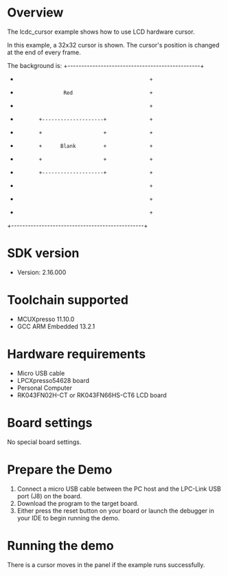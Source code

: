Overview
========
The lcdc_cursor example shows how to use LCD hardware cursor.

In this example, a 32x32 cursor is shown. The cursor's position is changed at
the end of every frame.

The background is:
+------------------------------------------------+
+                                                +
+                    Red                         +
+                                                +
+            +--------------------+              +
+            +                    +              +
+            +      Blank         +              +
+            +                    +              +
+            +--------------------+              +
+                                                +
+                                                +
+                                                +
+------------------------------------------------+

SDK version
===========
- Version: 2.16.000

Toolchain supported
===================
- MCUXpresso  11.10.0
- GCC ARM Embedded  13.2.1

Hardware requirements
=====================
- Micro USB cable
- LPCXpresso54628 board
- Personal Computer
- RK043FN02H-CT or RK043FN66HS-CT6 LCD board

Board settings
==============
No special board settings.

Prepare the Demo
================
1. Connect a micro USB cable between the PC host and the LPC-Link USB port (J8) on the board.
2. Download the program to the target board.
3. Either press the reset button on your board or launch the debugger in your IDE to begin running
   the demo.

Running the demo
================
There is a cursor moves in the panel if the example runs successfully.
